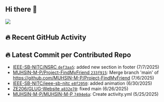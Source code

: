 ## Hi there 👋
![](https://komarev.com/ghpvc/?username=MUHSIN-M-P&color=brightgreen&style=plastic)

## 🔥 Recent GitHub Activity
<!--START_CONTRIBUTED_REPOS-->
## 🔥 Latest Commit per Contributed Repo
- [IEEE-SB-NITC/NSRC `def3aa5`](https://github.com/IEEE-SB-NITC/NSRC/commit/def3aa5f2cc93873ccd0f7aba87b446d449c96f7): added new section in footer (7/7/2025)
- [MUHSIN-M-P/Project-FindMyFriend `233f915`](https://github.com/MUHSIN-M-P/Project-FindMyFriend/commit/233f9158706273958e0d6de88496d3f6b7364a10): Merge branch 'main' of https://github.com/MUHSIN-M-P/Project-FindMyFriend (7/6/2025)
- [IEEE-SB-NITC/ieee-sb-nitc `e8f2050`](https://github.com/IEEE-SB-NITC/ieee-sb-nitc/commit/e8f20504e50c9929ed07a72d67fef03854a10d59): added animation (6/30/2025)
- [ZE206/GLUG-Website `a832e70`](https://github.com/ZE206/GLUG-Website/commit/a832e703a0029de8c910c6cc65239a0b46095abc): fixed main (6/26/2025)
- [MUHSIN-M-P/MUHSIN-M-P `7494e6a`](https://github.com/MUHSIN-M-P/MUHSIN-M-P/commit/7494e6ada2b25979604fd17f07543a39f52b7148): Create activity.yml (5/25/2025)
<!--END_CONTRIBUTED_REPOS-->


<!--
**MUHSIN-M-P/MUHSIN-M-P** is a ✨ _special_ ✨ repository because its `README.md` (this file) appears on your GitHub profile.

Here are some ideas to get you started:

- 🔭 I’m currently working on ...
- 🌱 I’m currently learning ...
- 👯 I’m looking to collaborate on ...
- 🤔 I’m looking for help with ...
- 💬 Ask me about ...
- 📫 How to reach me: ...
- 😄 Pronouns: ...
- ⚡ Fun fact: ...
-->
